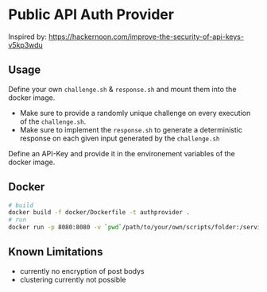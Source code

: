 # Public API Auth Provider

Inspired by: https://hackernoon.com/improve-the-security-of-api-keys-v5kp3wdu

## Usage

Define your own `challenge.sh` & `response.sh` and mount them into the docker image.

- Make sure to provide a randomly unique challenge on every execution of the `challenge.sh`.
- Make sure to implement the `response.sh` to generate a deterministic response on each given input generated by the `challenge.sh`

Define an API-Key and provide it in the environement variables of the docker image.

## Docker

```bash
# build
docker build -f docker/Dockerfile -t authprovider .
# run
docker run -p 8080:8080 -v `pwd`/path/to/your/own/scripts/folder:/service/scripts -e API_KEY=your-api-key authprovider
```

## Known Limitations

- currently no encryption of post bodys
- clustering currently not possible

